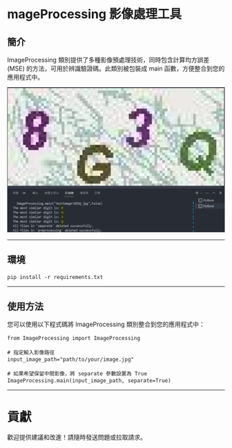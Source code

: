 # mageProcessing 影像處理工具
## 簡介
ImageProcessing 類別提供了多種影像預處理技術，同時包含計算均方誤差 (MSE) 的方法，可用於辨識驗證碼。此類別被包裝成 main 函數，方便整合到您的應用程式中。    

![範例](testimage/Schematic%20diagram.png)

---   

## 環境   
```
pip install -r requirements.txt
```

---

## 使用方法   
您可以使用以下程式碼將 ImageProcessing 類別整合到您的應用程式中：
```
from ImageProcessing import ImageProcessing

# 指定輸入影像路徑
input_image_path="path/to/your/image.jpg"

# 如果希望保留中間影像，將 separate 參數設置為 True
ImageProcessing.main(input_image_path, separate=True)
```  

---

# 貢獻    
歡迎提供建議和改進！請隨時發送問題或拉取請求。